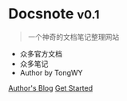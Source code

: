 
# Docsnote <small>v0.1</small>

> 一个神奇的文档笔记整理网站

- 众多官方文档
- 众多笔记
- Author by TongWY

[Author's Blog](https://wshangji.github.io/)
[Get Started](/README.md)